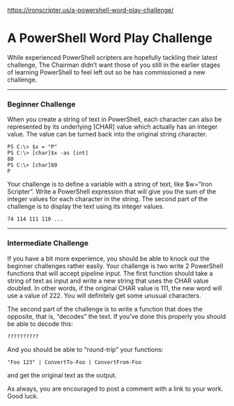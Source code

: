 https://ironscripter.us/a-powershell-word-play-challenge/

# A PowerShell Word Play Challenge

While experienced PowerShell scripters are hopefully tackling their latest challenge, The Chairman didn’t want those of you still in the earlier stages of learning PowerShell to feel left out so he has commissioned a new challenge.

-----
### Beginner Challenge

When you create a string of text in PowerShell, each character can also be represented by its underlying [CHAR] value which actually has an integer value. 
The value can be turned back into the original string character.

    PS C:\> $x = "P"
    PS C:\> [char]$x -as [int]
    80
    PS C:\> [char]80
    P

Your challenge is to define a variable with a string of text, like $w=”Iron Scripter”. Write a PowerShell expression that will give you the sum of the integer values for each character in the string. 
The second part of the challenge is to display the text using its integer values.

    74 114 111 110 ...

----
### Intermediate Challenge

If you have a bit more experience, you should be able to knock out the beginner challenges rather easily. 
Your challenge is two write 2 PowerShell functions that will accept pipeline input. 
The first function should take a string of text as input and write a new string that uses the CHAR value doubled. In other words, if the original CHAR value is 111, the new word will use a value of 222. 
You will definitely get some unusual characters.

The second part of the challenge is to write a function that does the opposite, that is, “decodes” the text. If you’ve done this properly you should be able to decode this:

    ??????????

And you should be able to “round-trip” your functions:

    "Foo 123" | ConvertTo-Foo | ConvertFrom-Foo

and get the original text as the output.

As always, you are encouraged to post a comment with a link to your work. Good luck.
